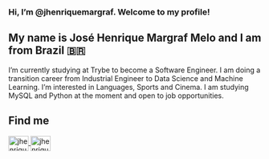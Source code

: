 ### Hi, I’m @jhenriquemargraf. Welcome to my profile!
## My name is José Henrique Margraf Melo and I am from Brazil :brazil:
I’m currently studying at Trybe to become a Software Engineer. I am doing a transition career from Industrial Engineer to Data Science and Machine Learning.
I’m interested in Languages, Sports and Cinema.
I am studying MySQL and Python at the moment and open to job opportunities.

## Find me
<a href="https://www.linkedin.com/in/jhenriquemargrafm/" target="_blank">
<img align="center" alt="jhenriquemargraf-linkedin" height="30" width="40" src="https://cdn.jsdelivr.net/npm/simple-icons@3.0.1/icons/linkedin.svg" style="max-width:100%;">
</a>
<a href="https://www.linkedin.com/in/jhenriquemargrafm/" target="_blank">
<img align="center" alt="jhenriquemargrafm-github" height="30" width="40" src="https://cdn.jsdelivr.net/gh/devicons/devicon@v2.13.0/devicon.min.css" style="max-width:100%;">
</a>



